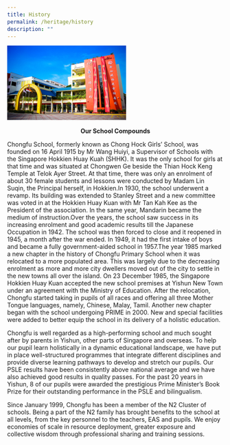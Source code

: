 ```yaml
---
title: History
permalink: /heritage/history
description: ""
---
```

<img src="/images/Pic_Chongfu.jpeg" 
     style="width:55%">
<strong><center>Our School Compounds </strong></center>

Chongfu School, formerly known as Chong Hock Girls’ School, was founded on 16 April 1915 by Mr Wang Huiyi, a Supervisor of Schools with the Singapore Hokkien Huay Kuah (SHHK). It was the only school for girls at that time and was situated at Chongwen Ge beside the Thian Hock Keng Temple at Telok Ayer Street. At that time, there was only an enrolment of about 30 female students and lessons were conducted by Madam Lin Suqin, the Principal herself, in Hokkien.In 1930, the school underwent a revamp. Its building was extended to Stanley Street and a new committee was voted in at the Hokkien Huay Kuan with Mr Tan Kah Kee as the President of the association. In the same year, Mandarin became the medium of instruction.Over the years, the school saw success in its increasing enrolment and good academic results till the Japanese Occupation in 1942. The school was then forced to close and it reopened in 1945, a month after the war ended. In 1949, it had the first intake of boys and became a fully government-aided school in 1957.The year 1985 marked a new chapter in the history of Chongfu Primary School when it was relocated to a more populated area. This was largely due to the decreasing enrolment as more and more city dwellers moved out of the city to settle in the new towns all over the island. On 23 December 1985, the Singapore Hokkien Huay Kuan accepted the new school premises at Yishun New Town under an agreement with the Ministry of Education. After the relocation, Chongfu started taking in pupils of all races and offering all three Mother Tongue languages, namely, Chinese, Malay, Tamil. Another new chapter began with the school undergoing PRIME in 2000. New and special facilities were added to better equip the school in its delivery of a holistic education.

Chongfu is well regarded as a high-performing school and much sought after by parents in Yishun, other parts of Singapore and overseas. To help our pupil learn holistically in a dynamic educational landscape, we have put in place well-structured programmes that integrate different disciplines and provide diverse learning pathways to develop and stretch our pupils. Our PSLE results have been consistently above national average and we have also achieved good results in quality passes. For the past 20 years in Yishun, 8 of our pupils were awarded the prestigious Prime Minister’s Book Prize for their outstanding performance in the PSLE and bilingualism.

Since January 1999, Chongfu has been a member of the N2 Cluster of schools. Being a part of the N2 family has brought benefits to the school at all levels, from the key personnel to the teachers, EAS and pupils. We enjoy economies of scale in resource deployment, greater exposure and collective wisdom through professional sharing and training sessions.